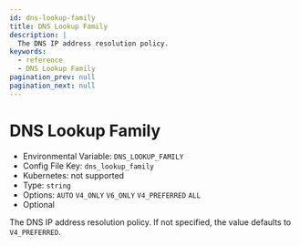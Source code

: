 ```yaml
---
id: dns-lookup-family
title: DNS Lookup Family
description: |
  The DNS IP address resolution policy.
keywords:
  - reference
  - DNS Lookup Family
pagination_prev: null
pagination_next: null
---
```


# DNS Lookup Family

- Environmental Variable: `DNS_LOOKUP_FAMILY`
- Config File Key: `dns_lookup_family`
- Kubernetes: not supported
- Type: `string`
- Options: `AUTO` `V4_ONLY` `V6_ONLY` `V4_PREFERRED` `ALL`
- Optional

The DNS IP address resolution policy. If not specified, the value defaults to `V4_PREFERRED`.
